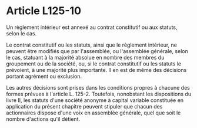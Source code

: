 # Article L125-10

Un règlement intérieur est annexé au contrat constitutif ou aux statuts, selon le cas.

Le contrat constitutif ou les statuts, ainsi que le règlement intérieur, ne peuvent être modifiés que par l'assemblée, ou l'assemblée générale, selon le cas, statuant à la majorité absolue en nombre des membres du groupement ou de la société, ou, si le contrat constitutif ou les statuts le prévoient, à une majorité plus importante. Il en est de même des décisions portant agrément ou exclusion.

Les autres décisions sont prises dans les conditions propres à chacune des formes prévues à l'article L. 125-2. Toutefois, nonobstant les dispositions du livre II, les statuts d'une société anonyme à capital variable constituée en application du présent chapitre peuvent stipuler que chacun des actionnaires dispose d'une voix en assemblée générale, quel que soit le nombre d'actions qu'il détient.
